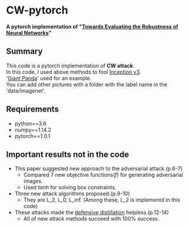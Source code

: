 # CW-pytorch
**A pytorch implementation of "[Towards Evaluating the Robustness of Neural Networks](https://arxiv.org/abs/1608.04644)"**

## Summary
This code is a pytorch implementation of **CW attack**.   
In this code, I used above methods to fool [Inception v3](https://arxiv.org/abs/1512.00567).   
'[Giant Panda](http://www.image-net.org/)' used for an example.   
You can add other pictures with a folder with the label name in the 'data/imagenet'.    

## Requirements
* python==3.6   
* numpy==1.14.2   
* pytorch==1.0.1   

## Important results not in the code
- This paper suggested new approach to the adversarial attack.(p.6-7)
    - Compared 7 new objective functions(*f*) for generating adversarial images.
    - Used *tanh* for solving box constraints.
- Three new attack algorithms proposed.(p.9-10)
    - They are L_2, L_0, L_inf. (Among these, L_2 is implementd in this code)
- These attacks made the [defensive distillation](https://arxiv.org/abs/1511.04508) helpless.(p.12-14)
    - All of new attack methods succeed with 100% success.
